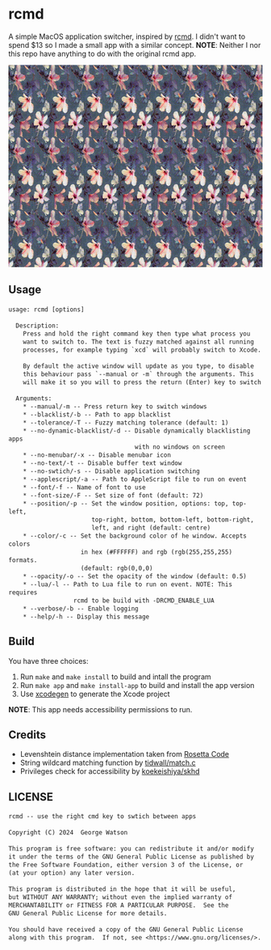 # rcmd

A simple MacOS application switcher, inspired by [rcmd](https://lowtechguys.com/rcmd/). I didn't want to spend $13 so I made a small app with a similar concept. **NOTE**: Neither I nor this repo have anything to do with the original rcmd app.

<p align="center">
  <img width="600" height="400" src="https://github.com/takeiteasy/rcmd/blob/master/demo.gif?raw=true">
</p>

## Usage

```
usage: rcmd [options]

  Description:
    Press and hold the right command key then type what process you
    want to switch to. The text is fuzzy matched against all running
    processes, for example typing `xcd` will probably switch to Xcode.

    By default the active window will update as you type, to disable
    this behaviour pass `--manual or -m` through the arguments. This
    will make it so you will to press the return (Enter) key to switch

  Arguments:
    * --manual/-m -- Press return key to switch windows
    * --blacklist/-b -- Path to app blacklist
    * --tolerance/-T -- Fuzzy matching tolerance (default: 1)
    * --no-dynamic-blacklist/-d -- Disable dynamically blacklisting apps
                                   with no windows on screen
    * --no-menubar/-x -- Disable menubar icon
    * --no-text/-t -- Disable buffer text window
    * --no-swtich/-s -- Disable application switching
    * --applescript/-a -- Path to AppleScript file to run on event
    * --font/-f -- Name of font to use
    * --font-size/-F -- Set size of font (default: 72)
    * --position/-p -- Set the window position, options: top, top-left,
                       top-right, bottom, bottom-left, bottom-right,
                       left, and right (default: centre)
    * --color/-c -- Set the background color of he window. Accepts colors
                    in hex (#FFFFFF) and rgb (rgb(255,255,255) formats.
                    (default: rgb(0,0,0)
    * --opacity/-o -- Set the opacity of the window (default: 0.5)
    * --lua/-l -- Path to Lua file to run on event. NOTE: This requires
                  rcmd to be build with -DRCMD_ENABLE_LUA
    * --verbose/-b -- Enable logging
    * --help/-h -- Display this message
```

## Build

You have three choices:

1. Run ```make``` and ```make install``` to build and intall the program
2. Run ```make app``` and ```make install-app``` to build and install the app version
3. Use [xcodegen](https://github.com/yonaskolb/XcodeGen) to generate the Xcode project

**NOTE**: This app needs accessibility permissions to run.

## Credits

- Levenshtein distance implementation taken from [Rosetta Code](https://rosettacode.org/wiki/Levenshtein_distance#C)
- String wildcard matching function by [tidwall/match.c](https://github.com/tidwall/match.c)
- Privileges check for accessibility by [koekeishiya/skhd](https://github.com/koekeishiya/skhd) 

## LICENSE
```
rcmd -- use the right cmd key to swtich between apps

Copyright (C) 2024  George Watson

This program is free software: you can redistribute it and/or modify
it under the terms of the GNU General Public License as published by
the Free Software Foundation, either version 3 of the License, or
(at your option) any later version.

This program is distributed in the hope that it will be useful,
but WITHOUT ANY WARRANTY; without even the implied warranty of
MERCHANTABILITY or FITNESS FOR A PARTICULAR PURPOSE.  See the
GNU General Public License for more details.

You should have received a copy of the GNU General Public License
along with this program.  If not, see <https://www.gnu.org/licenses/>.
```
